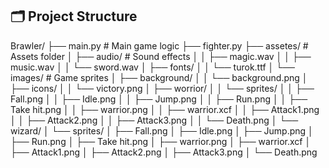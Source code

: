 ## 🗂️ Project Structure

Brawler/
├── main.py # Main game logic
├── fighter.py
├── assetes/ # Assets folder
│ ├── audio/ # Sound effects
│ │ ├── magic.wav
│ │ ├── music.wav
│ │ └── sword.wav
│ ├── fonts/
│ │ └── turok.ttf
│ └── images/ # Game sprites
│ ├── background/
│ │ └── background.png
│ ├── icons/
│ │ └── victory.png
│ ├── worrior/
│ │ └── sprites/
│ │ ├── Fall.png
│ │ ├── Idle.png
│ │ ├── Jump.png
│ │ ├── Run.png
│ │ ├── Take hit.png
│ │ ├── warrior.png
│ │ ├── warrior.xcf
│ │ ├── Attack1.png
│ │ ├── Attack2.png
│ │ ├── Attack3.png
│ │ └── Death.png
│ └── wizard/
│ └── sprites/
│ ├── Fall.png
│ ├── Idle.png
│ ├── Jump.png
│ ├── Run.png
│ ├── Take hit.png
│ ├── warrior.png
│ ├── warrior.xcf
│ ├── Attack1.png
│ ├── Attack2.png
│ ├── Attack3.png
│ └── Death.png
